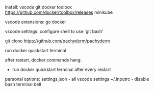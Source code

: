 install:
vscode
git
docker toolbox https://github.com/docker/toolbox/releases
minikube

vscode extensions:
go
docker

vscode settings:
configure shell to use 'git bash'

git clone https://github.com/pachyderm/pachyderm

run docker quickstart terminal

after restart, docker commands hang:
 * run docker quickstart terminal after every restart


personal options:
settings.json - all vscode settings
~/.inputrc - disable bash terminal bell
